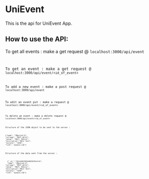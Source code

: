 # UniEvent

This is the api for UniEvent App.


## How to use the API:
To get all events : make a get request @ <code>localhost:3000/api/event

To get an event : make a get request @
<code>localhost:3000/api/event/<id_of_event>

To add a new event : make a post request @ <code>localhost:3000/api/event

To edit an event put : make a request @ <code>localhost:3000/api/event/<id_of_event>

To delete an event : make a delete request @ <code>localhost:3000/api/event/<id_of_event>

Structure of the JSON object to be sent to the server :


	{"name": "IMpulse2.0",
	"college": "MAIT_delhi",
	"venue": "MAIT, Rohini",
	"discription":"BEst fest",
	"society": "IOSD",
	"link": "google.com"}

Structure of the data sent from the server :

      {"_id_":"5b3cb96f093d4602b351afc6",
      "name": "IMpulse2.0",
	"college": "MAIT_delhi",
	"venue": "MAIT, Rohini",
	"discription":"BEst fest",
	"society": "IOSD",
	"link": "google.com"}
